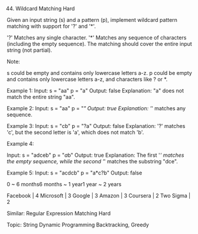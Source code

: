 44. Wildcard Matching
Hard

Given an input string (s) and a pattern (p), implement wildcard pattern matching with support for '?' and '*'.

'?' Matches any single character.
'*' Matches any sequence of characters (including the empty sequence).
The matching should cover the entire input string (not partial).

Note:

s could be empty and contains only lowercase letters a-z.
p could be empty and contains only lowercase letters a-z, and characters like ? or *.

Example 1:
Input:
s = "aa"
p = "a"
Output: false
Explanation: "a" does not match the entire string "aa".

Example 2:
Input:
s = "aa"
p = "*"
Output: true
Explanation: '*' matches any sequence.

Example 3:
Input:
s = "cb"
p = "?a"
Output: false
Explanation: '?' matches 'c', but the second letter is 'a', which does not match 'b'.

Example 4:

Input:
s = "adceb"
p = "*a*b"
Output: true
Explanation: The first '*' matches the empty sequence, while the second '*' matches the substring "dce".

Example 5:
Input:
s = "acdcb"
p = "a*c?b"
Output: false

0 ~ 6 months6 months ~ 1 year1 year ~ 2 years

Facebook | 4 Microsoft | 3 Google | 3 Amazon | 3 Coursera | 2 Two Sigma | 2

Similar:
Regular Expression Matching Hard

Topic: String Dynamic Programming Backtracking, Greedy
